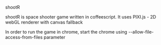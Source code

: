 shootR

shootR is space shooter game written in coffeescript. It uses PIXI.js - 2D webGL renderer with canvas fallback

In order to run the game in chrome, start the chrome using --allow-file-access-from-files parameter
